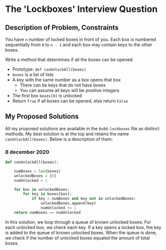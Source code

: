 # The 'Lockboxes' Interview Question

## Description of Problem, Constraints

You have `n` number of locked boxes in front of you. Each box is numbered sequentially from `0` to `n - 1` and each box may contain keys to the other boxes.

Write a method that determines if all the boxes can be opened.

* Prototype: `def canUnlockAll(boxes)`
* `boxes` is a list of lists
* A key with the same number as a box opens that box
    * There can be keys that do not have boxes
    * You can assume all keys will be positive integers
* The first box `boxes[0]` is unlocked
* Return `True` if all boxes can be opened, else return `False`

## My Proposed Solutions

All my proposed solutions are available in the `0x00-lockboxes` file as distinct methods. My best solution is at the top and retains the name `canUnlockAll(boxes)`. Below is a description of them:

### 8 december 2020

```python
def canUnlockAll(boxes):

    numBoxes = len(boxes)
    unlockedBoxes = [0]
    numUnlocked = 1

    for box in unlockedBoxes:
        for key in boxes[box]:
            if key < numBoxes and key not in unlockedBoxes:
                unlockedBoxes.append(key)
                numUnlocked += 1
    return numBoxes == numUnlocked
```

In this solution, we loop through a queue of known unlocked boxes. For each unlocked box, we check each key. If a key opens a locked box, the key is added to the queue of known unlocked boxes. When the queue is done, we check if the number of unlocked boxes equaled the amount of total boxes.
